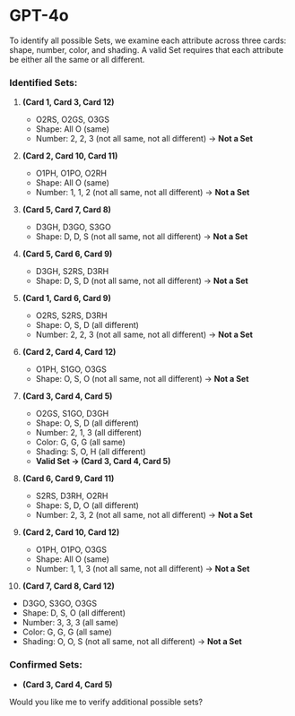 # GPT-4o

To identify all possible Sets, we examine each attribute across three cards: shape, number, color, and shading. A valid Set requires that each attribute be either all the same or all different.

### Identified Sets:

1. **(Card 1, Card 3, Card 12)**

   - O2RS, O2GS, O3GS
   - Shape: All O (same)
   - Number: 2, 2, 3 (not all same, not all different) → **Not a Set**

2. **(Card 2, Card 10, Card 11)**

   - O1PH, O1PO, O2RH
   - Shape: All O (same)
   - Number: 1, 1, 2 (not all same, not all different) → **Not a Set**

3. **(Card 5, Card 7, Card 8)**

   - D3GH, D3GO, S3GO
   - Shape: D, D, S (not all same, not all different) → **Not a Set**

4. **(Card 5, Card 6, Card 9)**

   - D3GH, S2RS, D3RH
   - Shape: D, S, D (not all same, not all different) → **Not a Set**

5. **(Card 1, Card 6, Card 9)**

   - O2RS, S2RS, D3RH
   - Shape: O, S, D (all different)
   - Number: 2, 2, 3 (not all same, not all different) → **Not a Set**

6. **(Card 2, Card 4, Card 12)**

   - O1PH, S1GO, O3GS
   - Shape: O, S, O (not all same, not all different) → **Not a Set**

7. **(Card 3, Card 4, Card 5)**

   - O2GS, S1GO, D3GH
   - Shape: O, S, D (all different)
   - Number: 2, 1, 3 (all different)
   - Color: G, G, G (all same)
   - Shading: S, O, H (all different)
   - **Valid Set → (Card 3, Card 4, Card 5)**

8. **(Card 6, Card 9, Card 11)**

   - S2RS, D3RH, O2RH
   - Shape: S, D, O (all different)
   - Number: 2, 3, 2 (not all same, not all different) → **Not a Set**

9. **(Card 2, Card 10, Card 12)**

   - O1PH, O1PO, O3GS
   - Shape: All O (same)
   - Number: 1, 1, 3 (not all same, not all different) → **Not a Set**

10. **(Card 7, Card 8, Card 12)**

- D3GO, S3GO, O3GS
- Shape: D, S, O (all different)
- Number: 3, 3, 3 (all same)
- Color: G, G, G (all same)
- Shading: O, O, S (not all same, not all different) → **Not a Set**

### Confirmed Sets:

- **(Card 3, Card 4, Card 5)**

Would you like me to verify additional possible sets?
